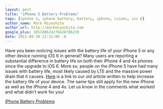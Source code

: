```yaml
---
layout: post
title: "iPhone 5 Battery Problems"
tags: [iphone 5, iphone battery, battery, iphone, issues, ios 6]
author_name: Mark Miyashita
author_url: http://markmiyashita.com
google_plus: 101180624276428786239
date: 2012-09-30 12:31:00 -8
---
```


Have you been noticing issues with the battery life of your iPhone 5 or any other device running iOS 6 in general? Many users are reporting a substantial difference in battery life on both their iPhone 4 and 4s phones since the upgrade to iOS 6. More so, people on the iPhone 5 have had many issues with battery life, most likely caused by LTE and the massive power drain that it causes. <a href="http://hints.binaryage.com/iphone-battery-problems/">Here</a> is a link to our old article written to help increase the battery life of your device. The same tips still apply for the new iPhone as well as the iPhone 4 and 4s. Let us know in the comments what worked and what didn't work for you!

<a href="http://hints.binaryage.com/iphone-battery-problems/">iPhone Battery Problems</a>
